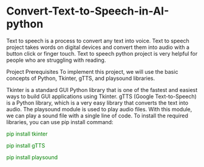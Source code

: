 # Convert-Text-to-Speech-in-AI-python
Text to speech is a process to convert any text into voice. Text to speech project takes words on digital devices and convert them into audio with a button click or finger touch. Text to speech python project is very helpful for people who are struggling with reading.

Project Prerequisites
To implement this project, we will use the basic concepts of Python, Tkinter, gTTS, and playsound libraries.

Tkinter is a standard GUI Python library that is one of the fastest and easiest ways to build GUI applications using Tkinter.
gTTS (Google Text-to-Speech) is a Python library, which is a very easy library that converts the text into audio.
The playsound module is used to play audio files. With this module, we can play a sound file with a single line of code.
To install the required libraries, you can use pip install command:
<p style="color:green">pip install tkinter</p>
<p style="color:green">pip install gTTS</p>
<p style="color:green">pip install playsound</p>
